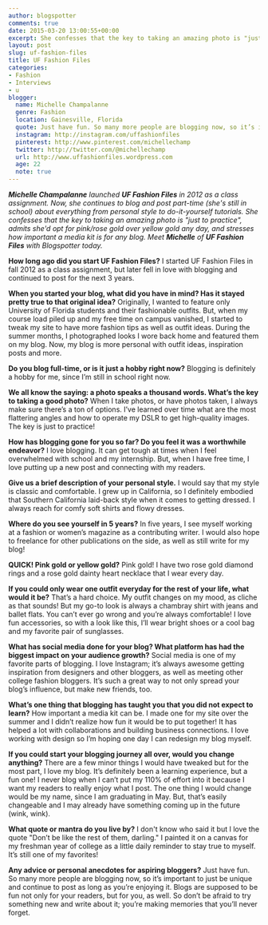 ```yaml
---
author: blogspotter
comments: true
date: 2015-03-20 13:00:55+00:00
excerpt: She confesses that the key to taking an amazing photo is "just to practice", admits she'd opt for pink/rose gold over yellow gold any day, and stresses how important a media kit is for any blog. Meet Michelle of UF Fashion Files with Blogspotter today.
layout: post
slug: uf-fashion-files
title: UF Fashion Files
categories:
- Fashion
- Interviews
- u
blogger:
  name: Michelle Champalanne
  genre: Fashion
  location: Gainesville, Florida
  quote: Just have fun. So many more people are blogging now, so it’s important to just be unique and continue to post as long as you’re enjoying it.
  instagram: http://instagram.com/uffashionfiles
  pinterest: http://www.pinterest.com/michellechamp
  twitter: http://twitter.com/@michellechamp
  url: http://www.uffashionfiles.wordpress.com
  age: 22
  note: true
---
```


_**Michelle Champalanne** launched **UF Fashion Files** in 2012 as a class assignment. Now, she continues to blog and post part-time (she's still in school) about everything from personal style to do-it-yourself tutorials. She confesses that the key to taking an amazing photo is "just to practice", admits she'd opt for pink/rose gold over yellow gold any day, and stresses how important a media kit is for any blog. Meet **Michelle** of **UF Fashion Files** with Blogspotter today._

**How long ago did you start UF Fashion Files?** I started UF Fashion Files in fall 2012 as a class assignment, but later fell in love with blogging and continued to post for the next 3 years.

**When you started your blog, what did you have in mind? Has it stayed pretty true to that original idea?** Originally, I wanted to feature only University of Florida students and their fashionable outfits. But, when my course load piled up and my free time on campus vanished, I started to tweak my site to have more fashion tips as well as outfit ideas. During the summer months, I photographed looks I wore back home and featured them on my blog. Now, my blog is more personal with outfit ideas, inspiration posts and more.

**Do you blog full-time, or is it just a hobby right now?** Blogging is definitely a hobby for me, since I’m still in school right now.

**We all know the saying: a photo speaks a thousand words. What’s the key to taking a good photo?** When I take photos, or have photos taken, I always make sure there’s a ton of options. I’ve learned over time what are the most flattering angles and how to operate my DSLR to get high-quality images. The key is just to practice!

**How has blogging gone for you so far? Do you feel it was a worthwhile endeavor?** I love blogging. It can get tough at times when I feel overwhelmed with school and my internship. But, when I have free time, I love putting up a new post and connecting with my readers.

**Give us a brief description of your personal style.** I would say that my style is classic and comfortable. I grew up in California, so I definitely embodied that Southern California laid-back style when it comes to getting dressed. I always reach for comfy soft shirts and flowy dresses.

**Where do you see yourself in 5 years?** In five years, I see myself working at a fashion or women’s magazine as a contributing writer. I would also hope to freelance for other publications on the side, as well as still write for my blog!

**QUICK! Pink gold or yellow gold?** Pink gold! I have two rose gold diamond rings and a rose gold dainty heart necklace that I wear every day.

**If you could only wear one outfit everyday for the rest of your life, what would it be?** That’s a hard choice. My outfit changes on my mood, as cliche as that sounds! But my go-to look is always a chambray shirt with jeans and ballet flats. You can’t ever go wrong and you’re always comfortable! I love fun accessories, so with a look like this, I’ll wear bright shoes or a cool bag and my favorite pair of sunglasses.

**What has social media done for your blog? What platform has had the biggest impact on your audience growth?** Social media is one of my favorite parts of blogging. I love Instagram; it’s always awesome getting inspiration from designers and other bloggers, as well as meeting other college fashion bloggers. It’s such a great way to not only spread your blog’s influence, but make new friends, too.

**What’s one thing that blogging has taught you that you did not expect to learn?** How important a media kit can be. I made one for my site over the summer and I didn’t realize how fun it would be to put together! It has helped a lot with collaborations and building business connections. I love working with design so I’m hoping one day I can redesign my blog myself.

**If you could start your blogging journey all over, would you change anything?** There are a few minor things I would have tweaked but for the most part, I love my blog. It’s definitely been a learning experience, but a fun one! I never blog when I can’t put my 110% of effort into it because I want my readers to really enjoy what I post. The one thing I would change would be my name, since I am graduating in May. But, that’s easily changeable and I may already have something coming up in the future (wink, wink).

**What quote or mantra do you live by?** I don't know who said it but I love the quote "Don’t be like the rest of them, darling." I painted it on a canvas for my freshman year of college as a little daily reminder to stay true to myself. It’s still one of my favorites!

**Any advice or personal anecdotes for aspiring bloggers?** Just have fun. So many more people are blogging now, so it’s important to just be unique and continue to post as long as you’re enjoying it. Blogs are supposed to be fun not only for your readers, but for you, as well. So don’t be afraid to try something new and write about it; you’re making memories that you’ll never forget.
